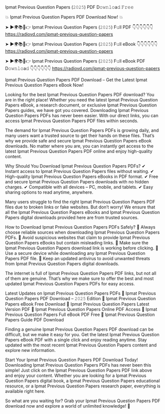 Ipmat Previous Question Papers (𝟸𝟶𝟸𝟻) PDF D𝚘𝚠𝚗𝚕𝚘a𝚍 𝙵𝚛𝚎𝚎

💥 Ipmat Previous Question Papers PDF Download Now! 💥

➤ ►🌍📚📱👉 Ipmat Previous Question Papers (𝟸𝟶𝟸𝟻) F𝚞ll PDF 👇👇👇👇👇👇
https://radiovd.com/ipmat-previous-question-papers

➤ ►🌍📚📱👉 Ipmat Previous Question Papers (𝟸𝟶𝟸𝟻) F𝚞ll eBook 👇👇👇👇👇👇
https://radiovd.com/ipmat-previous-question-papers

➤ ►🌍📚📱👉 Ipmat Previous Question Papers (𝟸𝟶𝟸𝟻) F𝚞ll eBook PDF D𝚘𝚠𝚗𝚕𝚘a𝚍 👇👇👇👇👇👇
https://radiovd.com/ipmat-previous-question-papers

Ipmat Previous Question Papers PDF Download – Get the Latest Ipmat Previous Question Papers eBook Now!

Looking for the best Ipmat Previous Question Papers PDF download? You are in the right place! Whether you need the latest Ipmat Previous Question Papers eBook, a research document, or exclusive Ipmat Previous Question Papers guides, we have got you covered. Downloading Ipmat Previous Question Papers PDFs has never been easier. With our direct links, you can access Ipmat Previous Question Papers PDF files within seconds.

The demand for Ipmat Previous Question Papers PDFs is growing daily, and many users want a trusted source to get their hands on these files. That’s why we provide safe and secure Ipmat Previous Question Papers eBook downloads. No matter where you are, you can instantly get access to the latest Ipmat Previous Question Papers PDF online and enjoy high-quality content.

Why Should You Download Ipmat Previous Question Papers PDFs?
✔ Instant access to Ipmat Previous Question Papers files without waiting.
✔ High-quality Ipmat Previous Question Papers eBooks in PDF format.
✔ Free and secure Ipmat Previous Question Papers downloads with no hidden charges.
✔ Compatible with all devices – PC, mobile, and tablets.
✔ Easy sharing options to read anytime, anywhere.

Many users struggle to find the right Ipmat Previous Question Papers PDF files due to broken links or fake websites. But don’t worry! We ensure that all the Ipmat Previous Question Papers eBooks and Ipmat Previous Question Papers digital downloads provided here are from trusted sources.

How to Download Ipmat Previous Question Papers PDFs Safely?
📌 Always choose reliable sources when downloading Ipmat Previous Question Papers PDFs.
📌 Avoid suspicious websites that claim to provide Ipmat Previous Question Papers eBooks but contain misleading links.
📌 Make sure the Ipmat Previous Question Papers download link is working before clicking.
📌 Use a secure device while downloading any Ipmat Previous Question Papers PDF file.
📌 Keep an updated antivirus to avoid unwanted threats from Ipmat Previous Question Papers digital downloads.

The internet is full of Ipmat Previous Question Papers PDF links, but not all of them are genuine. That’s why we make sure to offer the best and most updated Ipmat Previous Question Papers PDFs for easy access.

Latest Updates on Ipmat Previous Question Papers PDFs
🔹 Ipmat Previous Question Papers PDF Download – 𝟸𝟶𝟸𝟻 Edition
🔹 Ipmat Previous Question Papers eBook Free Download
🔹 Ipmat Previous Question Papers Latest Version PDF
🔹 Ipmat Previous Question Papers Online PDF Access
🔹 Ipmat Previous Question Papers Full eBook PDF Free
🔹 Ipmat Previous Question Papers Guide PDF Download

Finding a genuine Ipmat Previous Question Papers PDF download can be difficult, but we make it easy for you. Get the latest Ipmat Previous Question Papers eBook PDF with a single click and enjoy reading anytime. Stay updated with the most recent Ipmat Previous Question Papers content and explore new information.

Start Your Ipmat Previous Question Papers PDF Download Today!
Downloading Ipmat Previous Question Papers PDFs has never been this simple! Just click on the Ipmat Previous Question Papers PDF link above and enjoy your content. Whether you are looking for a Ipmat Previous Question Papers digital book, a Ipmat Previous Question Papers educational resource, or a Ipmat Previous Question Papers research paper, everything is available right here.

So what are you waiting for? Grab your Ipmat Previous Question Papers PDF download now and explore a world of unlimited knowledge! 🚀